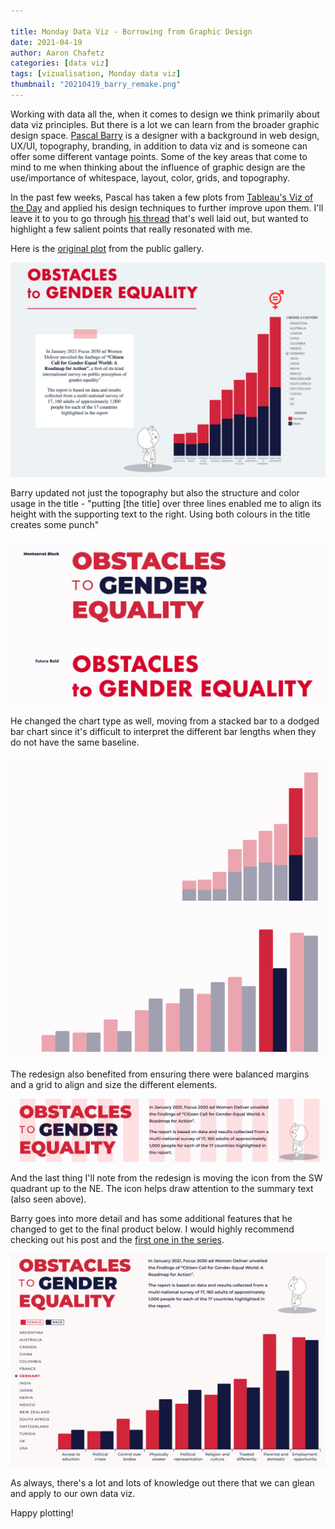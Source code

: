 ```yaml
---

title: Monday Data Viz - Borrowing from Graphic Design
date: 2021-04-19
author: Aaron Chafetz
categories: [data viz]
tags: [vizualisation, Monday data viz]
thumbnail: "20210419_barry_remake.png"
---
```


Working with data all the, when it comes to design we think primarily about data viz principles. But there is a lot we can learn from the broader graphic design space. [Pascal Barry](https://twitter.com/pascal_jbarry) is a designer with a background in web design, UX/UI, topography, branding, in addition to data viz and is someone can offer some different vantage points. Some of the key areas that come to mind to me when thinking about the influence of graphic design are the use/importance of whitespace, layout, color, grids,  and topography. 

In the past few weeks, Pascal has taken a few plots from [Tableau's Viz of the Day](https://public.tableau.com/en-gb/gallery/?tab=viz-of-the-day&type=viz-of-the-day&utm_campaign=The%20Emissary&utm_medium=email&utm_source=Revue%20newsletter) and applied his design techniques to further improve upon them. I'll leave it to you to go through [his thread](https://twitter.com/pascal_jbarry/status/1381869459330195458) that's well laid out, but wanted to highlight a few salient points that really resonated with me.

Here is the [original plot](https://public.tableau.com/en-gb/gallery/obstacles-gender-equality?tab=viz-of-the-day&type=viz-of-the-day) from the public gallery.

![original plot](/assets/images/posts/20210419_barry_original.png)

Barry updated not just the topography but also the structure and color usage in the title - "putting [the title] over three lines enabled me to align  its height with the supporting text to the right. Using both colours in the title creates some punch"

![title update](/assets/images/posts/20210419_barry_title.png)

He changed the chart type as well, moving from a stacked bar to a dodged bar chart since it's difficult to interpret the different bar lengths when they do not have the same baseline.

![bars update](/assets/images/posts/20210419_barry_bars.png)

The redesign also benefited from ensuring there were balanced margins and a grid to align and size the different elements.

![apply grid](/assets/images/posts/20210419_barry_grid.png)

And the last thing I'll note from the redesign is moving the icon from the SW quadrant up to the NE. The icon helps draw attention to the summary text (also seen above).

Barry goes into more detail and has some additional features that he changed to get to the final product below. I would highly recommend checking out his post and the [first one in the series](https://twitter.com/pascal_jbarry/status/1378953368664694784?s=20).

![full remake](/assets/images/posts/20210419_barry_remake.png)

As always, there's a lot and lots of knowledge out there that we can glean and apply to our own data viz.

Happy plotting!